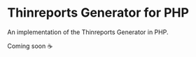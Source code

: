 # Thinreports Generator for PHP

An implementation of the Thinreports Generator in PHP.

Coming soon :coffee:
